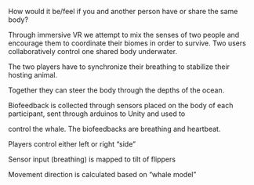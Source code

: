 How would it be/feel if you and another person have or share the same body?

Through immersive VR we attempt to mix the senses of two people and encourage them to coordinate their biomes in order to survive.
Two users collaboratively control one shared body underwater.

The two players have to synchronize their breathing to stabilize their hosting animal. 

Together they can steer the body through the depths of the ocean.

Biofeedback is collected through sensors placed on the body of each participant, sent through arduinos to Unity and used to 

control the whale. The biofeedbacks are breathing and heartbeat.
​

Players control either left or right “side”

Sensor input (breathing) is mapped to tilt of flippers

Movement direction is calculated based on “whale model”
